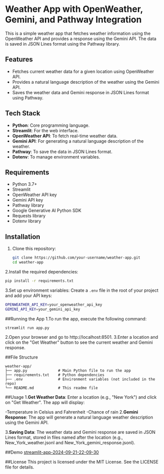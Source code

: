 ﻿# Weather App with OpenWeather, Gemini, and Pathway Integration

This is a simple weather app that fetches weather information using the OpenWeather API and provides a response using the Gemini API. The data is saved in JSON Lines format using the Pathway library.

## Features

- Fetches current weather data for a given location using OpenWeather API.
- Provides a natural language description of the weather using the Gemini API.
- Saves the weather data and Gemini response in JSON Lines format using Pathway.

## Tech Stack

- **Python**: Core programming language.
- **Streamlit**: For the web interface.
- **OpenWeather API**: To fetch real-time weather data.
- **Gemini API**: For generating a natural language description of the weather.
- **Pathway**: To save the data in JSON Lines format.
- **Dotenv**: To manage environment variables.

## Requirements

- Python 3.7+
- Streamlit
- OpenWeather API key
- Gemini API key
- Pathway library
- Google Generative AI Python SDK
- Requests library
- Dotenv library

## Installation

1. Clone this repository:

   ```bash
   git clone https://github.com/your-username/weather-app.git
   cd weather-app

2.Install the required dependencies:
   ```bash
   pip install -r requirements.txt
   ```
3.Set up environment variables:
Create a `.env` file in the root of your project and add your API keys:
   ```bash
   OPENWEATHER_API_KEY=your_openweather_api_key
   GEMINI_API_KEY=your_gemini_api_key
   ```
##Running the App
1.To run the app, execute the following command:
   ```bash
   streamlit run app.py
   ```
2.Open your browser and go to http://localhost:8501.
3.Enter a location and click on the "Get Weather" button to see the current weather and Gemini response.

##File Structure
   ```code
   weather-app/
   ├── app.py              # Main Python file to run the app
   ├── requirements.txt    # Python dependencies
   ├── .env                # Environment variables (not included in the repo)
   └── README.md           # This readme file
   ```
##Usage
1.**Get Weather Data**: Enter a location (e.g., "New York") and click on "Get Weather". The app will display:

   -Temperature in Celsius and Fahrenheit
   -Chance of rain
2.**Gemini Response**: The app will generate a natural language weather description using the Gemini API.

3.**Saving Data**: The weather data and Gemini response are saved in JSON Lines format, stored in files named after the location (e.g., New_York_weather.jsonl and New_York_gemini_response.jsonl).

##Demo
 [streamlit-app-2024-09-21-22-09-30](https://github.com/user-attachments/assets/69aff1dd-6c4b-46c9-a818-05761f8f9733)

 ##License
 This project is licensed under the MIT License. See the LICENSE file for details.




